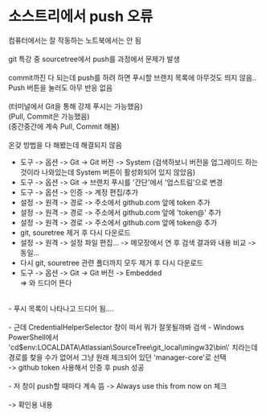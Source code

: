 # 소스트리에서 push 오류

컴퓨터에서는 잘 작동하는 노트북에서는 안 됨<br>
<br>
git 특강 중 sourcetree에서 push를 과정에서 문제가 발생<br>
<br>
commit까진 다 되는데 push를 하려 하면 푸시할 브랜치 목록에 아무것도 띄지 않음..<br>
Push 버튼을 눌러도 아무 반응 없음<br>
<br>
(터미널에서 Git을 통해 강제 푸시는 가능했음)<br>
(Pull, Commit은 가능했음)<br>
(중간중간에 계속 Pull, Commit 해봄)<br>
<br>
온갖 방법을 다 해봤는데 해결되지 않음<br>
- 도구 -> 옵션 -> Git -> Git 버전 -> System (검색하보니 버전을 업그레이드 하는 것이라 나와있는데 System 버튼이 활성화되어 있지 않았음)
- 도구 -> 옵션 -> Git -> 브랜치 푸시를 '간단'에서 '업스트림'으로 변경
- 도구 -> 옵션 -> 인증 -> 계정 편집/추가
- 설정 -> 원격 -> 경로 -> 주소에서 github.com 앞에 token 추가
- 설정 -> 원격 -> 경로 -> 주소에서 github.com 앞에 'token@' 추가
- 설정 -> 원격 -> 경로 -> 주소에서 github.com 앞에 token@ 추가
- git, souretree 제거 후 다시 다운로드
- 설정 -> 원격 -> 설정 파일 편집... -> 메모장에서 연 후 검색 결과와 내용 비교 -> 동일...
- 다시 git, souretree 관련 폴더까지 모두 제거 후 다시 다운로드
- 도구 -> 옵션 -> Git -> Git 버전 -> Embedded<br>
=> 와 드디어 뜬다
<br>
- 푸시 목록이 나타나고 드디어 됨....<br>
<br>
- 근데 CredentialHelperSelector 창이 떠서 뭐가 잘못될까봐 검색
- Windows PowerShell에서 'cd$env:LOCALDATA\Atlassian\SourceTree\git_local\mingw32\bin\' 치라는데 경로를 찾을 수가 없어서 그냥 원래 체크되어 있던 'manager-core'로 선택<br>
-> github token 사용해서 인증 후 push 성공<br>
<br>
- 저 창이 push할 때마다 계속 뜸 -> Always use this from now on 체크<br>
<br>
-> 확인용 내용